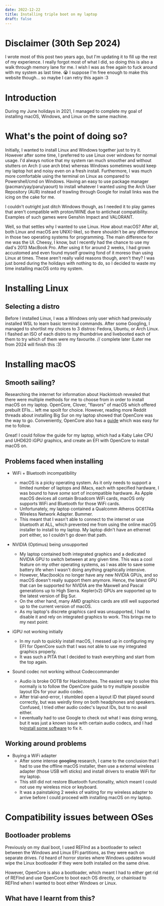```yaml
---
date: 2022-12-22
title: Installing triple boot on my laptop
draft: false
---
```


# Disclaimer (30th Sep 2024)

I wrote most of this post two years ago, but I'm updating it to fill up the rest of my experience. I really forgot most of what I did, so doing this is also a walk through memory lane for me. I wish I was as free again to fuck around with my system as last time. :sob: I suppose I'm free enough to make this website though... so maybe I can retry this again :3

# Introduction

During my June holidays in 2021, I managed to complete my goal of installing macOS, Windows, and Linux on the same machine.

# What's the point of doing so?

Initially, I wanted to install Linux and Windows together just to try it. However after some time, I preferred to use Linux over windows for normal usage. I'd always notice that my system ran much smoother and without stutters on Arch (i use arch btw) whereas Windows sometimes would keep my laptop hot and noisy even on a fresh install. Furthermore, I was much more comfortable using the terminal on Linux as compared to Powershell/cmd on Windows. Having an easy to use package manager (pacman/yay/paru/yaourt) to install whatever I wanted using the Arch User Repository (AUR) instead of trawling through Google for install links was the icing on the cake for me.

I couldn't outright just ditch Windows though, as I needed it to play games that aren't compatible with proton/WINE due to anticheat compatibility. Examples of such games were Genshin Impact and VALORANT.

Well, so that settles why I wanted to use Linux. How about macOS? After all, both Linux and macOS are UNIX(-like), so there shouldn't be any difference in those two operating systems for programming. The main difference for me was the UI. Cheesy, I know, but I recently had the chance to use my dad's 2013 MacBook Pro. After using it for around 2 weeks, I had grown accustomed and even found myself growing fond of it moreso than using Linux at times. These aren't really valid reasons though, aren't they? I was just bored during the holidays with nothing to do, so I decided to waste my time installing macOS onto my system.

# Installing Linux

## Selecting a distro

Before I installed Linux, I was a Windows only user which had previously installed WSL to learn basic terminal commands. After some Googling, I managed to shortlist my choices to 3 distros: Fedora, Ubuntu, or Arch Linux. I flashed an ISO of each distro to my thumbdrive and livebooted each of them to try which of them were my favourite.
// complete later
(Later me from 2024 will finish this :3)

# Installing macOS

## Smooth sailing?

Researching the internet for information about Hackintosh revealed that there were multiple methods for me to choose from in order to install macOS on my laptop. OpenCore, Clover, "flavors" of macOS which offered prebuilt EFIs... left me spoilt for choice. However, reading more Reddit threads about installing Big Sur on my laptop showed that OpenCore was the way to go. Conveniently, OpenCore also has a [guide](https://dortania.github.io/OpenCore-Install-Guide/) which was easy for me to follow.

Great! I could follow the guide for my laptop, which had a Kaby Lake CPU and UHD620 iGPU graphics, and create an EFI with OpenCore to install macOS on.

## Problems faced when installing

- WiFi + Bluetooth incompatibility

  - macOS is a picky operating system. As it only needs to support a limited number of laptops and iMacs, each with specified hardware, I was bound to have _some_ sort of incompatible hardware. As Apple macOS devices all contain Broadcom WiFi cards, macOS only supports WiFi and Bluetooth for those WiFi cards.
  - Unfortunately, my laptop contained a Qualcomm Atheros QC6174a Wireless Network Adapter. Bummer.
  - This meant that I wasn't able to connect to the internet or use bluetooth at ALL, which prevented me from using the online macOS installer to install to my laptop. My laptop didn't have an ethernet port either, so I couldn't go down that path.

- NVIDIA (Optimus) being unsupported

  - My laptop contained both integrated graphics and a dedicated NVIDIA GPU to switch between at any given time. This was a cool feature on my other operating systems, as I was able to save some battery life when I wasn't doing anything graphically intensive.
  - However, Mac(book)s no longer have any new NVIDIA GPUs, and so macOS doesn't really support them anymore. Hence, the latest GPU that can be supported for NVIDIA are the Maxwell and Pascal generations up to High Sierra. Kepler(v2) GPUs are supported up to the latest version of Big Sur.
  - On the other hand, many AMD graphics cards are still well supported up to the current version of macOS.
  - As my laptop's discrete graphics card was unsupported, I had to disable it and rely on integrated graphics to work. This brings me to my next point:

- iGPU not working initially

  - In my rush to quickly install macOS, I messed up in configuring my EFI for OpenCore such that I was not able to use my integrated graphics properly.
  - It was such a PITA that I decided to trash everything and start from the top again.

- Sound codec not working without Codeccommander
  - Audio is broke OOTB for Hackintoshes. The easiest way to solve this normally is to follow the OpenCore guide to try multiple possible layout IDs for your audio codec.
  - After trial-and-error, I stumbled open a layout ID that played sound correctly, but was weirdly tinny on both headphones and speakers. Confused, I tried other audio codec's layout IDs, but to no avail either.
  - I eventually had to use Google to check out what I was doing wrong, but it was just a known issue with certain audio codecs, and I had to[install some software](https://elitemacx86.com/threads/audio-distortion-when-using-headphones-on-laptops-clover-opencore.185/) to fix it.

## Working around problems

- Buying a WiFi adapter
  - After some intense ~~googling~~ research, I came to the conclusion that I had to use the offline macOS installer, then use a external wireless adapter (those USB wifi sticks) and install drivers to enable WiFi for my laptop.
  - This still did not restore Bluetooth functionality, which meant I could not use my wireless mice or keyboard.
  - It was a painstaking 2 weeks of waiting for my wireless adapter to arrive before I could proceed with installing macOS on my laptop.

# Compatibility issues between OSes

## Bootloader problems

Previously on my dual boot, I used REFInd as a bootloader to select between the Windows and Linux EFI partitions, as they were each on separate drives. I'd heard of horror stories where Windows updates would wipe the Linux bootloader if they were both installed on the same drive.

However, OpenCore is also a bootloader, which meant I had to either get rid of REFInd and use OpenCore to boot each OS directly, or chainload to REFInd when I wanted to boot either Windows or Linux.

## What have I learnt from this?
